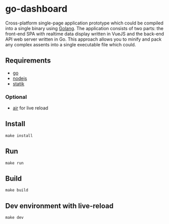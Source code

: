 # go-dashboard

Cross-platform single-page application prototype which could be compiled into a single binary using [Golang](https://go.dev/).
The application consists of two parts: the front-end SPA with realtime data display written in VueJS and the back-end API web server written in Go.
This approach allows you to minify and pack any complex assents into a single executable file which could.

## Requirements

- [go](https://go.dev/dl/)
- [nodejs](https://nodejs.org/en/)
- [statik](https://github.com/rakyll/statik)

### Optional

- [air](https://github.com/cosmtrek/air) for live reload

## Install

    make install

## Run

    make run

## Build

    make build

## Dev environment with live-reload

    make dev
